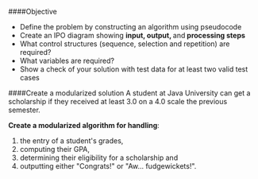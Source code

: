 
####Objective
* Define the problem by constructing an algorithm using pseudocode
* Create an IPO diagram showing <strong>input, output, </strong>and<strong> processing steps</strong>
* What control structures (sequence, selection and repetition) are required?
* What variables are required?
* Show a check of your solution with test data for at least two valid test cases


####Create a modularized solution
A student at Java University can get a scholarship if they received at least 3.0 on a 4.0 scale the previous semester. 

**Create a modularized algorithm for handling**:
1. the entry of a student's grades, 
2. computing their GPA, 
3. determining their eligibility for a scholarship and 
4. outputting either "Congrats!" or "Aw... fudgewickets!".
